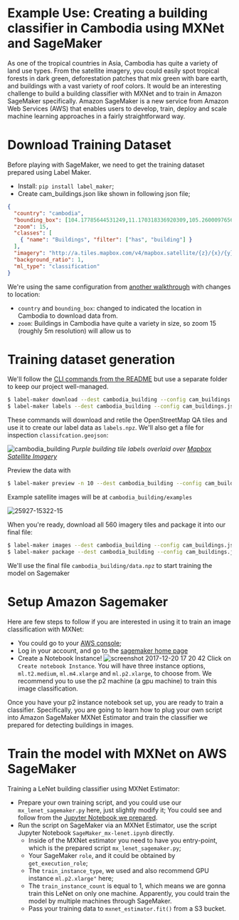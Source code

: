 # Example Use: Creating a building classifier in Cambodia using MXNet and SageMaker

As one of the tropical countries in Asia, Cambodia has quite a variety of land use types. From the satellite imagery, you could easily spot tropical forests in dark green, deforestation patches that mix green with bare earth, and buildings with a vast variety of roof colors. It would be an interesting challenge to build a building classifier with MXNet and to train in Amazon SageMaker specifically. Amazon SageMaker is a new service from Amazon Web Services (AWS) that enables users to develop, train, deploy and scale machine learning approaches in a fairly straightforward way.

# Download Training Dataset
Before playing with SageMaker, we need to get the training dataset prepared using Label Maker.
- Install: `pip install label_maker`;
- Create cam_buildings.json like shown in following json file;

```json
{
  "country": "cambodia",
  "bounding_box": [104.17785644531249,11.170318336920309,105.260009765625,12.098409789924855],
  "zoom": 15,
  "classes": [
    { "name": "Buildings", "filter": ["has", "building"] }
  ],
  "imagery": "http://a.tiles.mapbox.com/v4/mapbox.satellite/{z}/{x}/{y}.jpg?access_token=ACCESS_TOKEN",
  "background_ratio": 1,
  "ml_type": "classification"
}
```

We're using the same configuration from [another walkthrough](../examples/walkthrough-classification-aws.md) with changes to location:
- `country` and `bounding_box`: changed to indicated the location in Cambodia to download data from.
- `zoom`: Buildings in Cambodia have quite a variety in size, so zoom 15 (roughly 5m resolution) will allow us to


# Training dataset generation

We'll follow the [CLI commands from the README](https://github.com/developmentseed/label-maker#command-line-use) but use a separate folder to keep our project well-managed.

```bash
$ label-maker download --dest cambodia_building --config cam_buildings.json
$ label-maker labels --dest cambodia_building --config cam_buildings.json
```

These commands will download and retile the OpenStreetMap QA tiles and use it to create our label data as `labels.npz`. We'll also get a file for inspection `classifcation.geojson`:

![cambodia_building](https://user-images.githubusercontent.com/14057932/34792813-3edb8ae6-f617-11e7-96b0-75b4a6b99887.png)
_Purple building tile labels overlaid over [Mapbox Satellite Imagery](https://www.mapbox.com/maps/satellite/)_

Preview the data with

```bash
$ label-maker preview -n 10 --dest cambodia_building --config cam_buildings.json
```

Example satellite images will be at `cambodia_building/examples`

![25927-15322-15](https://user-images.githubusercontent.com/14057932/34792884-83e718ee-f617-11e7-8a5b-fce11b42f4cc.jpg)

When you're ready, download all 560 imagery tiles and package it into our final file:

```bash
$ label-maker images --dest cambodia_building --config cam_buildings.json
$ label-maker package --dest cambodia_building --config cam_buildings.json
```

We'll use the final file `cambodia_building/data.npz` to start training the model on Sagemaker

# Setup Amazon Sagemaker
Here are few steps to follow if you are interested in using it to train an image classification with MXNet:
- You could go to your [AWS console](https://console.aws.amazon.com);
- Log in your account, and go to the [sagemaker home page](https://console.aws.amazon.com/sagemaker/)
- Create a Notebook Instance! ![screenshot 2017-12-20 17 20 42](https://user-images.githubusercontent.com/14057932/34264652-912868ea-e641-11e7-9877-60ede67eb421.png) Click on `Create notebook Instance`. You will have three instance options, `ml.t2.medium`, `ml.m4.xlarge` and `ml.p2.xlarge`, to choose from. We recommend you to use the p2 machine (a gpu machine) to train this image classification.

Once you have your p2 instance notebook set up, you are ready to train a classifier. Specifically, you are going to learn how to plug your own script into Amazon SageMaker MXNet Estimator and train the classifier we prepared for detecting buildings in images.


# Train the model with MXNet on AWS SageMaker
Training a LeNet building classifier using MXNet Estimator:
- Prepare your own training script, and you could use our `mx_lenet_sagemaker.py` here, just slightly modify it; You could see and follow from the [Jupyter Notebook we prepared](https://github.com/developmentseed/ml-data-generation/blob/mx_net/examples/nets/SageMaker_mx-lenet.ipynb).
- Run the script on SageMaker via an MXNet Estimator, use the script Jupyter Notebook `SageMaker_mx-lenet.ipynb` directly.
  - Inside of the MXNet estimator you need to have you entry-point, which is the prepared script `mx_lenet_sagemaker.py`;
  - Your SageMaker `role`, and it could be obtained by `get_execution_role`;
  - The `train_instance_type`, we used and also recommend GPU instance `ml.p2.xlarge"` here;
  - The `train_instance_count` is equal to 1, which means we are gonna train this LeNet on only one machine. Apparently, you could train the model by multiple machines through SageMaker.
  - Pass your training data to `mxnet_estimator.fit()` from a S3 bucket.
